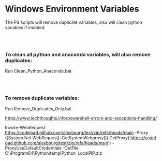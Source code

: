 # Windows Environment Variables

The PS scripts will remove duplicate variables, also will clean python variables if enabled.


<br/><br/>
### To clean all python and anaconda variables, will also remove duplicates:
Run Clean_Python_Anaconda.bat

<br/><br/>

### To remove duplicate variables:
Run Remove_Duplicates_Only.bat


https://www.techthoughts.info/powershell-errors-and-exceptions-handling/



Invoke-WebRequest https://codeload.github.com/alexbourg/test/zip/refs/heads/main -Proxy ([System.Net.WebRequest]::GetSystemWebproxy()).GetProxy('https://codeload.github.com/alexbourg/test/zip/refs/heads/main') -ProxyUseDefaultCredentials -OutFile C:\Program64\Python\temp\Python_LocalPIP.zip
